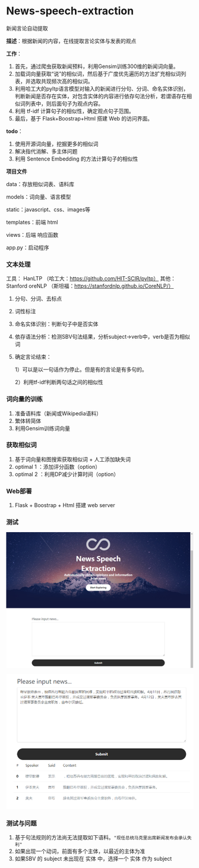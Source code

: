 # News-speech-extraction
新闻言论自动提取

**描述**：根据新闻的内容，在线提取言论实体与发表的观点

**工作**：

1. 首先，通过爬虫获取新闻预料，利用Gensim训练300维的新闻词向量。
2. 加载词向量获取“说”的相似词，然后基于广度优先遍历的方法扩充相似词列表，并选取共现频次高的相似词。
3. 利用哈工大的pyltp语言模型对输入的新闻进行分句、分词、命名实体识别，判断新闻是否存在实体，对包含实体的内容进行依存句法分析，若谓语存在相似词列表中，则后面句子为观点内容。
4. 利用 tf-idf 计算句子的相似性，确定观点句子范围。
5. 最后，基于 Flask+Boostrap+Html 搭建 Web 的访问界面。

**todo**：

1. 使用开源词向量，挖掘更多的相似词
2. 解决指代消解、多主体问题
3. 利用 Sentence Embedding 的方法计算句子的相似性

**项目文件**

 data：存放相似词表、语料库

 models：词向量、语言模型

 static：javascript、css、images等

templates：前端 html

views：后端 响应函数

app.py：启动程序



### 文本处理

工具： HanLTP （哈工大：https://github.com/HIT-SCIR/pyltp）
其他： Stanford oreNLP （斯坦福：https://stanfordnlp.github.io/CoreNLP/）

1. 分句、分词、去标点

2. 词性标注

3. 命名实体识别：判断句子中是否实体

4. 依存语法分析：检测SBV句法结果，分析subject->verb中，verb是否为相似词

5. 确定言论结束：

   1）可以是以一句话作为停止。但是有的言论是有多句的。

   2）利用tf-idf判断两句话之间的相似性

### 词向量的训练

1. 准备语料库（新闻或Wikipedia语料）
2. 繁体转简体
3. 利用Gensim训练词向量

### 获取相似词

1. 基于词向量和图搜索获取相似词 + 人工添加缺失词
2. optimal 1 ：添加评分函数（option）
3. optimal 2 ：利用DP减少计算时间（option）

### Web部署

1. Flask + Boostrap + Html 搭建 web server

### 测试

![image](https://github.com/MingDuoLin/News-speech-extraction/blob/master/static/images/AutoExtraction.png)

![image](https://github.com/MingDuoLin/News-speech-extraction/blob/master/static/images/result.png)

### 测试与问题

1. 基于句法规则的方法尚无法提取如下语料。```"现任总统马克里出席新闻发布会承认失利"```
2. 如果出现一个动词，前面有多个主体，以最近的主体为准
3. 如果SBV 的 subject 未出现在 实体 中，选择一个 实体 作为 subject


